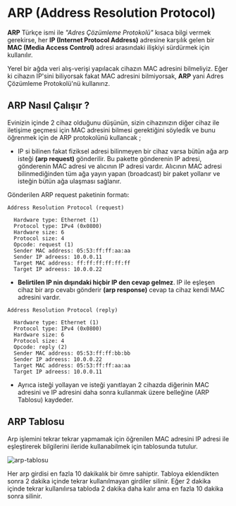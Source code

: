 # ARP (Address Resolution Protocol)

**ARP** Türkçe ismi ile _"Adres Çözümleme Protokolü"_ kısaca bilgi vermek gerekirse, her **IP (Internet Protocol Address)** adresine karşılık gelen bir **MAC (Media Access Control)** adresi arasındaki ilişkiyi sürdürmek için kullanılır.

Yerel bir ağda veri alış-verişi yapılacak cihazın MAC adresini bilmeliyiz. Eğer ki cihazın IP'sini biliyorsak fakat MAC adresini bilmiyorsak, **ARP** yani Adres Çözümleme Protokolü'nü kullanırız.


## ARP Nasıl Çalışır ?

Evinizin içinde 2 cihaz olduğunu düşünün, sizin cihazınızın diğer cihaz ile iletişime geçmesi için MAC adresini bilmesi gerektiğini söyledik ve bunu öğrenmek için de ARP protokolünü kullancak ;

 - IP si bilinen fakat fiziksel adresi bilinmeyen bir cihaz varsa bütün ağa arp isteği **(arp request)** gönderilir. Bu pakette gönderenin IP adresi, gönderenin MAC adresi ve alıcının IP adresi vardır. Alıcının MAC adresi bilinmediğinden tüm ağa yayın yapan (broadcast) bir paket yollanır ve isteğin bütün ağa ulaşması sağlanır.

Gönderilen ARP request paketinin formatı:
```
Address Resolution Protocol (request)

  Hardware type: Ethernet (1)
  Protocol type: IPv4 (0x0800)
  Hardware size: 6 
  Protocol size: 4
  Opcode: request (1)
  Sender MAC address: 05:53:ff:ff:aa:aa
  Sender IP adreess: 10.0.0.11
  Target MAC address: ff:ff:ff:ff:ff:ff
  Target IP adreess: 10.0.0.22
```
-  **Belirtilen IP nin dışındaki hiçbir IP den cevap gelmez**. IP ile eşleşen cihaz bir arp cevabı gönderir **(arp response)** cevap ta cihaz kendi MAC adresini vardır.
```
Address Resolution Protocol (reply)

  Hardware type: Ethernet (1)
  Protocol type: IPv4 (0x0800)
  Hardware size: 6 
  Protocol size: 4
  Opcode: reply (2)
  Sender MAC address: 05:53:ff:ff:bb:bb
  Sender IP adreess: 10.0.0.22
  Target MAC address: 05:53:ff:ff:aa:aa
  Target IP adreess: 10.0.0.11
```
-  Ayrıca isteği yollayan ve isteği yanıtlayan 2 cihazda diğerinin MAC adresini ve IP adresini daha sonra kullanmak üzere belleğine (ARP Tablosu) kaydeder.


## ARP Tablosu

Arp işlemini tekrar tekrar yapmamak için öğrenilen MAC adresini IP adresi ile eşleştirerek bilgilerini ileride kullanabilmek için tablosunda tutulur. 

![arp-tablosu](https://github.com/kaaneeksi/ARP-Address-Resolution-Protocol/blob/main/G%C3%B6rseller/ARP-tablo.jpg)

Her arp girdisi en fazla 10 dakikalık bir ömre sahiptir. Tabloya eklendikten sonra 2 dakika içinde tekrar kullanılmayan girdiler silinir. Eğer 2 dakika içinde tekrar kullanılırsa tabloda 2 dakika daha kalır ama en fazla 10 dakika sonra silinir.


